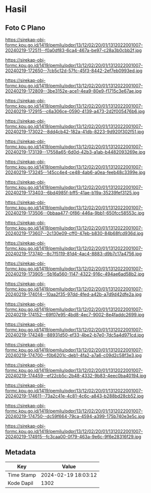 # Hasil

## Foto C Plano

https://sirekap-obj-formc.kpu.go.id/1419/pemilu/pdpr/13/12/02/20/01/1312022001007-20240219-172511--f0a0df83-6ca4-467a-be97-c28a3b0cbb2f.jpg

https://sirekap-obj-formc.kpu.go.id/1419/pemilu/pdpr/13/12/02/20/01/1312022001007-20240219-172650--7cb5c12d-57fc-45f3-8442-2ef7eb0993ed.jpg

https://sirekap-obj-formc.kpu.go.id/1419/pemilu/pdpr/13/12/02/20/01/1312022001007-20240219-172809--3be3152e-ace1-4ea9-80e9-f1715c3e67ae.jpg

https://sirekap-obj-formc.kpu.go.id/1419/pemilu/pdpr/13/12/02/20/01/1312022001007-20240219-172915--c6a306ce-0590-4139-a473-2d2f005476b6.jpg

https://sirekap-obj-formc.kpu.go.id/1419/pemilu/pdpr/13/12/02/20/01/1312022001007-20240219-173022--8dd4cb42-182a-41db-8223-9d920f302f51.jpg

https://sirekap-obj-formc.kpu.go.id/1419/pemilu/pdpr/13/12/02/20/01/1312022001007-20240219-173139--17558a65-6d0d-42b3-a1ab-b4482093269e.jpg

https://sirekap-obj-formc.kpu.go.id/1419/pemilu/pdpr/13/12/02/20/01/1312022001007-20240219-173245--145cc4e4-ce48-4ab6-a0ea-feeb48c3399e.jpg

https://sirekap-obj-formc.kpu.go.id/1419/pemilu/pdpr/13/12/02/20/01/1312022001007-20240219-173403--6bd4985f-bff5-41ae-b19a-35239fef3125.jpg

https://sirekap-obj-formc.kpu.go.id/1419/pemilu/pdpr/13/12/02/20/01/1312022001007-20240219-173506--0bbaa477-0f86-446a-9bb1-650fcc58553c.jpg

https://sirekap-obj-formc.kpu.go.id/1419/pemilu/pdpr/13/12/02/20/01/1312022001007-20240219-173607--2c130e09-cff0-47eb-b830-84b68fcd936d.jpg

https://sirekap-obj-formc.kpu.go.id/1419/pemilu/pdpr/13/12/02/20/01/1312022001007-20240219-173740--8c7f5119-81d4-4ac4-8883-d9b7c17a4756.jpg

https://sirekap-obj-formc.kpu.go.id/1419/pemilu/pdpr/13/12/02/20/01/1312022001007-20240219-173905--5b16a560-1147-4322-916c-494ae6ad58b2.jpg

https://sirekap-obj-formc.kpu.go.id/1419/pemilu/pdpr/13/12/02/20/01/1312022001007-20240219-174014--10aa2f35-97dd-4fed-a42b-a7d9d42dfe2a.jpg

https://sirekap-obj-formc.kpu.go.id/1419/pemilu/pdpr/13/12/02/20/01/1312022001007-20240219-174152--69f07e95-4bd8-4ec7-9002-8e4faddc2699.jpg

https://sirekap-obj-formc.kpu.go.id/1419/pemilu/pdpr/13/12/02/20/01/1312022001007-20240219-174248--88931d50-ef33-4be2-b7e0-7dc5a4d971cd.jpg

https://sirekap-obj-formc.kpu.go.id/1419/pemilu/pdpr/13/12/02/20/01/1312022001007-20240219-174700--f0b6201c-deb1-4fa2-a7a6-c09d2c58f3e3.jpg

https://sirekap-obj-formc.kpu.go.id/1419/pemilu/pdpr/13/12/02/20/01/1312022001007-20240219-174459--ef22cb5c-2b48-4332-9b83-4eec0ba40194.jpg

https://sirekap-obj-formc.kpu.go.id/1419/pemilu/pdpr/13/12/02/20/01/1312022001007-20240219-174611--73a2c41e-4c81-4c6c-a843-b288bd28cb52.jpg

https://sirekap-obj-formc.kpu.go.id/1419/pemilu/pdpr/13/12/02/20/01/1312022001007-20240219-174750--dc59f664-79ca-4594-a399-175b740e3e5c.jpg

https://sirekap-obj-formc.kpu.go.id/1419/pemilu/pdpr/13/12/02/20/01/1312022001007-20240219-174915--fc3caa00-0f79-463a-9e6c-9f6e28316f29.jpg


## Metadata

| Key        | Value               |
| ---------- | ------------------- |
| Time Stamp | 2024-02-19 18:03:12 |
| Kode Dapil | 1302                |



